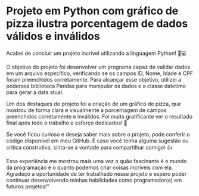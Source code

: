 # Projeto em Python com gráfico de pizza ilustra porcentagem de dados válidos e inválidos
 Acabei de concluir um projeto incrível utilizando a linguagem Python! 🐍💻

O objetivo do projeto foi desenvolver um programa capaz de validar dados em um arquivo específico, verificando se os campos ID, Nome, Idade e CPF foram preenchidos corretamente. Para alcançar esse objetivo, utilizei a poderosa biblioteca Pandas para manipular os dados e a classe datetime para gerar a data atual.

Um dos destaques do projeto foi a criação de um gráfico de pizza, que mostrou de forma clara e visualmente a porcentagem de campos preenchidos corretamente e inválidos. Foi muito gratificante ver o resultado final após todo o trabalho e esforço dedicados! 🚀

Se você ficou curioso e deseja saber mais sobre o projeto, pode conferir o código disponível em meu GitHub. E caso você tenha alguma sugestão ou crítica construtiva, sinta-se à vontade para compartilhar comigo! 👍

Essa experiência me mostrou mais uma vez o quão fascinante é o mundo da programação e o quanto podemos criar coisas incríveis com ela. Agradeço a oportunidade de ter trabalhado nesse projeto e espero poder continuar desenvolvendo minhas habilidades como programador(a) em futuros projetos!"
